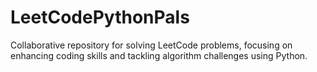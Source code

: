 # LeetCodePythonPals
Collaborative repository for solving LeetCode problems, focusing on enhancing coding skills and tackling algorithm challenges using Python.
